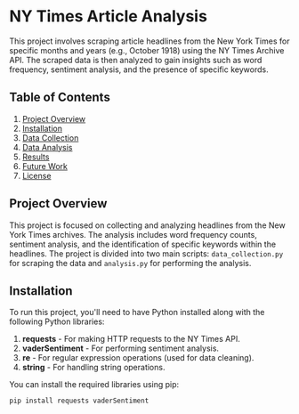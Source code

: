 # NY Times Article Analysis

This project involves scraping article headlines from the New York Times for specific months and years (e.g., October 1918) using the NY Times Archive API. The scraped data is then analyzed to gain insights such as word frequency, sentiment analysis, and the presence of specific keywords.

## Table of Contents

1. [Project Overview](#project-overview)
2. [Installation](#installation)
3. [Data Collection](#data-collection)
4. [Data Analysis](#data-analysis)
5. [Results](#results)
6. [Future Work](#future-work)
7. [License](#license)

## Project Overview

This project is focused on collecting and analyzing headlines from the New York Times archives. The analysis includes word frequency counts, sentiment analysis, and the identification of specific keywords within the headlines. The project is divided into two main scripts: `data_collection.py` for scraping the data and `analysis.py` for performing the analysis.

## Installation

To run this project, you'll need to have Python installed along with the following Python libraries:

1. **requests** - For making HTTP requests to the NY Times API.
2. **vaderSentiment** - For performing sentiment analysis.
3. **re** - For regular expression operations (used for data cleaning).
4. **string** - For handling string operations.

You can install the required libraries using pip:

```bash
pip install requests vaderSentiment
